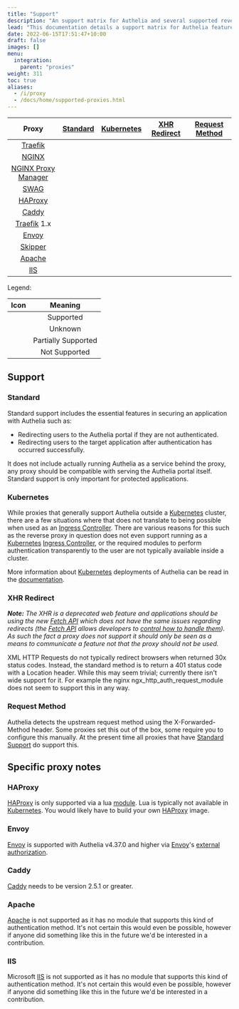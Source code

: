 ```yaml
---
title: "Support"
description: "An support matrix for Authelia and several supported reverse proxies"
lead: "This documentation details a support matrix for Authelia features and specific reverse proxies as well as several caveats etc."
date: 2022-06-15T17:51:47+10:00
draft: false
images: []
menu:
  integration:
    parent: "proxies"
weight: 311
toc: true
aliases:
  - /i/proxy
  - /docs/home/supported-proxies.html
---
```


|         Proxy         |                      [Standard](#standard)                       |                              [Kubernetes](#kubernetes)                               |             [XHR Redirect](#xhr-redirect)             |           [Request Method](#request-method)           |
|:---------------------:|:----------------------------------------------------------------:|:------------------------------------------------------------------------------------:|:-----------------------------------------------------:|:-----------------------------------------------------:|
|       [Traefik]       |         [<i class="icon-support-full"></i>](traefik.md)          | [<i class="icon-support-full"></i>](../../integration/kubernetes/traefik-ingress.md) |           <i class="icon-support-full"></i>           |           <i class="icon-support-full"></i>           |
|        [NGINX]        |          [<i class="icon-support-full"></i>](nginx.md)           |  [<i class="icon-support-full"></i>](../../integration/kubernetes/nginx-ingress.md)  | <i class="icon-support-none" alt="Not Supported"></i> |           <i class="icon-support-full"></i>           |
| [NGINX Proxy Manager] |   [<i class="icon-support-full"></i>](nginx-proxy-manager.md)    |                         <i class="icon-support-unknown"></i>                         | <i class="icon-support-none" alt="Not Supported"></i> |           <i class="icon-support-full"></i>           |
|        [SWAG]         |           [<i class="icon-support-full"></i>](swag.md)           |                         <i class="icon-support-unknown"></i>                         | <i class="icon-support-none" alt="Not Supported"></i> |           <i class="icon-support-full"></i>           |
|       [HAProxy]       |         [<i class="icon-support-full"></i>](haproxy.md)          |                         <i class="icon-support-unknown"></i>                         |         <i class="icon-support-unknown"></i>          |           <i class="icon-support-full"></i>           |
|        [Caddy]        |          [<i class="icon-support-full"></i>](caddy.md)           |                         <i class="icon-support-unknown"></i>                         |           <i class="icon-support-full"></i>           |           <i class="icon-support-full"></i>           |
|     [Traefik] 1.x     |        [<i class="icon-support-full"></i>](traefikv1.md)         |                         <i class="icon-support-unknown"></i>                         |           <i class="icon-support-full"></i>           |           <i class="icon-support-full"></i>           |
|        [Envoy]        |          [<i class="icon-support-full"></i>](envoy.md)           |      [<i class="icon-support-full"></i>](../../integration/kubernetes/istio.md)      |         <i class="icon-support-unknown"></i>          |           <i class="icon-support-full"></i>           |
|       [Skipper]       |         [<i class="icon-support-full"></i>](skipper.md)          |                         <i class="icon-support-unknown"></i>                         |         <i class="icon-support-unknown"></i>          |         <i class="icon-support-unknown"></i>          |
|       [Apache]        | [<i class="icon-support-none" alt="Not Supported"></i>](#apache) |                <i class="icon-support-none" alt="Not Supported"></i>                 | <i class="icon-support-none" alt="Not Supported"></i> | <i class="icon-support-none" alt="Not Supported"></i> |
|         [IIS]         |  [<i class="icon-support-none" alt="Not Supported"></i>](#iis)   |                <i class="icon-support-none" alt="Not Supported"></i>                 | <i class="icon-support-none" alt="Not Supported"></i> | <i class="icon-support-none" alt="Not Supported"></i> |

Legend:

|                 Icon                 |       Meaning       |
|:------------------------------------:|:-------------------:|
|  <i class="icon-support-full"></i>   |      Supported      |
| <i class="icon-support-unknown"></i> |       Unknown       |
| <i class="icon-support-partial"></i> | Partially Supported |
|  <i class="icon-support-none"></i>   |    Not Supported    |

## Support

### Standard

Standard support includes the essential features in securing an application with Authelia such as:

* Redirecting users to the Authelia portal if they are not authenticated.
* Redirecting users to the target application after authentication has occurred successfully.

It does not include actually running Authelia as a service behind the proxy, any proxy should be compatible with serving
the Authelia portal itself. Standard support is only important for protected applications.

### Kubernetes

While proxies that generally support Authelia outside a [Kubernetes] cluster, there are a few situations where that does
not translate to being possible when used as an [Ingress Controller]. There are various reasons for this such as the
reverse proxy in question does not even support running as a [Kubernetes] [Ingress Controller], or the required modules
to perform authentication transparently to the user are not typically available inside a cluster.

More information about [Kubernetes] deployments of Authelia can be read in the
[documentation](../../integration/kubernetes/introduction.md).

### XHR Redirect

*__Note:__ The XHR is a deprecated web feature and applications should be using the new [Fetch API] which does not have
the same issues regarding redirects (the [Fetch API] allows developers to
[control how to handle them](https://developer.mozilla.org/en-US/docs/Web/API/Request/redirect)). As such the fact
a proxy does not support it should only be seen as a means to communicate a feature not that the proxy should not be
used.*

XML HTTP Requests do not typically redirect browsers when returned 30x status codes. Instead, the standard method is to
return a 401 status code with a Location header. While this may seem trivial; currently there isn't wide support for it.
For example the nginx ngx_http_auth_request_module does not seem to support this in any way.

### Request Method

Authelia detects the upstream request method using the X-Forwarded-Method header. Some proxies set this out of the box,
some require you to configure this manually. At the present time all proxies that have
[Standard Support](#standard-support) do support this.

## Specific proxy notes

### HAProxy

[HAProxy] is only supported via a lua [module](https://github.com/haproxytech/haproxy-lua-http). Lua is typically not
available in [Kubernetes]. You would likely have to build your own [HAProxy] image.

### Envoy

[Envoy] is supported with Authelia v4.37.0 and higher via [Envoy]'s
[external authorization](https://www.envoyproxy.io/docs/envoy/latest/api-v3/extensions/filters/http/ext_authz/v3/ext_authz.proto.html#extensions-filters-http-ext-authz-v3-extauthz).

### Caddy

[Caddy] needs to be version 2.5.1 or greater.

### Apache

[Apache] is not supported as it has no module that supports this kind of authentication method. It's not certain this
would even be possible, however if anyone did something like this in the future we'd be interested in a contribution.

### IIS

Microsoft [IIS] is not supported as it has no module that supports this kind of authentication method. It's not certain
this would even be possible, however if anyone did something like this in the future we'd be interested in a
contribution.

[NGINX]: https://www.nginx.com/
[NGINX Proxy Manager]: https://nginxproxymanager.com/
[SWAG]: https://docs.linuxserver.io/general/swag
[Traefik]: https://traefik.io/
[Caddy]: https://caddyserver.com/
[HAProxy]: https://www.haproxy.com/
[Envoy]: https://www.envoyproxy.io/
[Skipper]: https://opensource.zalando.com/skipper/
[Caddy]: https://caddyserver.com/
[Apache]: https://httpd.apache.org/
[IIS]: https://www.iis.net/
[Kubernetes]: https://kubernetes.io/
[Ingress Controller]: https://kubernetes.io/docs/concepts/services-networking/ingress-controllers/

[Fetch API]: https://developer.mozilla.org/en-US/docs/Web/API/Fetch_API
